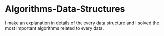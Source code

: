 # Algorithms-Data-Structures
I make an explanation in details of the every data structure and I solved the most important algorithms related to every data.
